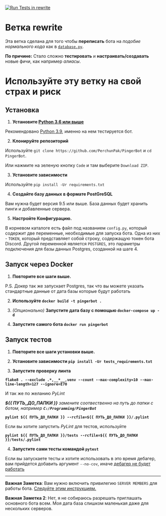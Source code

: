 [![Run Tests in rewrite](https://github.com/PerchunPak/PingerBot/actions/workflows/tests_rewrite.yml/badge.svg?branch=rewrite)](https://github.com/PerchunPak/PingerBot/actions/workflows/tests_rewrite.yml)

# Ветка rewrite

Эта ветка сделана для того чтобы **переписать** бота на *подобие нормального кода* как в [`database.py`](https://github.com/PerchunPak/PingerBot/blob/abe01c3f0f58ceab2a80cad54e860d22642b77fe/database.py).

**По причине:** Стало сложно **тестировать** и **настраивать/создавать** новые фичи, как например *алиасы*.

# Используйте эту ветку на свой страх и риск

## Установка

1. **Установите [Python 3.6 или выше](https://www.python.org/downloads)**

Рекомендовано [Python 3.9](https://www.python.org/downloads/release/python-397), именно на нем тестируется бот.

2. **Клонируйте репозиторий**

Используйте `git clone https://github.com/PerchunPak/PingerBot` и `cd PingerBot`.

Или нажмите на зеленую кнопку `Code` и там выберите `Download ZIP`.

3. **Установите зависимости**

Используйте `pip install -Ur requirements.txt`

4. **Создайте базу данных в формате PostGreSQL**

Вам нужна будет версия 9.5 или выше.
База данных будет хранить пинги и добавленные сервера.

5. **Настройте Конфигурацию.**

В корневом каталоге есть файл под названием `config.py`, который содержит две переменные, необходимые для запуска бота. 
Одна из них - `TOKEN`, который представляет собой строку, содержащую токен бота Discord. 
Другой переменной является `POSTGRES`, это параметры подключения для базы данных Postgres, созданной на шаге 4.

## Запуск через Docker

1. **Повторите все шаги выше.**

P.S. Докер так же запускает Postgres, так что вы можете указать стандартные данные от дата базы которые будут работать

2. **Используйте `docker build -t pingerbot .`**

3. *(Опционально)* **Запустите дата базу с помощью `docker-compose up -d`**

4. **Запустите самого бота `docker run pingerbot`**

## Запуск тестов

1. **Повторите все шаги установки выше.**

2. **Установите зависимости `pip install -Ur tests_requirements.txt`**

3. **Запустите проверку линта**

**`flake8 . --exclude .*,__*__,venv --count --max-complexity=10 --max-line-length=127 --ignore=E70`**

И так же по желанию *PyLint*

***${{ ПУТЬ_ДО_ПАПКИ }}** замените соотвественно на путь до папки с ботом, например **`C:/Programming/PingerBot`***

**`pylint ${{ ПУТЬ_ДО_ПАПКИ }} --rcfile=${{ ПУТЬ_ДО_ПАПКИ }}/.pylint`**

Если вы хотите запустить *PyLint* для тестов, используйте

**`pylint ${{ ПУТЬ_ДО_ПАПКИ }}/tests --rcfile=${{ ПУТЬ_ДО_ПАПКИ }}/tests/.pylint`**

4. **Запустите сами тесты командой `pytest`**

Если вы запускаете тесты и хотите использовать в это время дебагер, вам прийдется добавить аргумент `--no-cov`, иначе [дебагер не будет работать](https://pytest-cov.readthedocs.io/en/latest/debuggers.html)

---

**Важная Заметка**: Вам нужно включить привилегию `SERVER MEMBERS` для работы бота. [Следуйте этим инструкциям.](https://discordpy.readthedocs.io/en/latest/intents.html#privileged-intents)

**Важная Заметка 2**: Нет, я не собираюсь разрешать приглашать основного бота всем. Моя дата база слишком маленькая даже для нескольких серверов.
